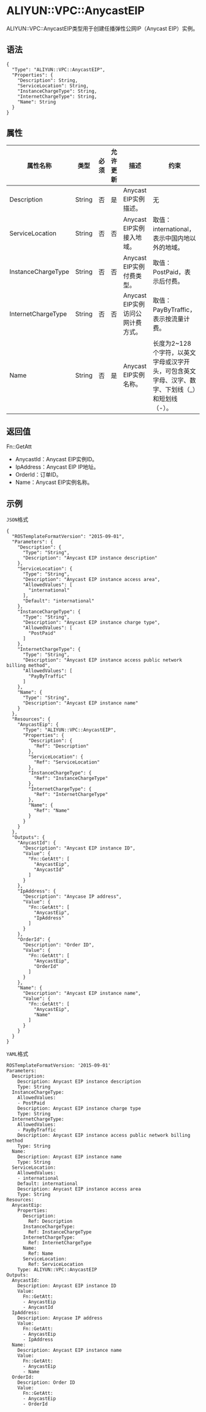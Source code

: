 # ALIYUN::VPC::AnycastEIP

ALIYUN::VPC::AnycastEIP类型用于创建任播弹性公网IP（Anycast EIP）实例。

## 语法

```
{
  "Type": "ALIYUN::VPC::AnycastEIP",
  "Properties": {
    "Description": String,
    "ServiceLocation": String,
    "InstanceChargeType": String,
    "InternetChargeType": String,
    "Name": String
  }
}
```

## 属性

|属性名称|类型|必须|允许更新|描述|约束|
|----|--|--|----|--|--|
|Description|String|否|是|Anycast EIP实例描述。|无|
|ServiceLocation|String|否|否|Anycast EIP实例接入地域。|取值：international，表示中国内地以外的地域。|
|InstanceChargeType|String|否|否|Anycast EIP实例付费类型。|取值：PostPaid，表示后付费。|
|InternetChargeType|String|否|否|Anycast EIP实例访问公网计费方式。|取值：PayByTraffic，表示按流量计费。|
|Name|String|否|是|Anycast EIP实例名称。|长度为2~128个字符，以英文字母或汉字开头，可包含英文字母、汉字、数字、下划线（\_）和短划线（-）。|

## 返回值

Fn::GetAtt

-   AnycastId：Anycast EIP实例ID。
-   IpAddress：Anycast EIP IP地址。
-   OrderId：订单ID。
-   Name：Anycast EIP实例名称。

## 示例

`JSON`格式

```
{
  "ROSTemplateFormatVersion": "2015-09-01",
  "Parameters": {
    "Description": {
      "Type": "String",
      "Description": "Anycast EIP instance description"
    },
    "ServiceLocation": {
      "Type": "String",
      "Description": "Anycast EIP instance access area",
      "AllowedValues": [
        "international"
      ],
      "Default": "international"
    },
    "InstanceChargeType": {
      "Type": "String",
      "Description": "Anycast EIP instance charge type",
      "AllowedValues": [
        "PostPaid"
      ]
    },
    "InternetChargeType": {
      "Type": "String",
      "Description": "Anycast EIP instance access public network billing method",
      "AllowedValues": [
        "PayByTraffic"
      ]
    },
    "Name": {
      "Type": "String",
      "Description": "Anycast EIP instance name"
    }
  },
  "Resources": {
    "AnycastEip": {
      "Type": "ALIYUN::VPC::AnycastEIP",
      "Properties": {
        "Description": {
          "Ref": "Description"
        },
        "ServiceLocation": {
          "Ref": "ServiceLocation"
        },
        "InstanceChargeType": {
          "Ref": "InstanceChargeType"
        },
        "InternetChargeType": {
          "Ref": "InternetChargeType"
        },
        "Name": {
          "Ref": "Name"
        }
      }
    }
  },
  "Outputs": {
    "AnycastId": {
      "Description": "Anycast EIP instance ID",
      "Value": {
        "Fn::GetAtt": [
          "AnycastEip",
          "AnycastId"
        ]
      }
    },
    "IpAddress": {
      "Description": "Anycase IP address",
      "Value": {
        "Fn::GetAtt": [
          "AnycastEip",
          "IpAddress"
        ]
      }
    },
    "OrderId": {
      "Description": "Order ID",
      "Value": {
        "Fn::GetAtt": [
          "AnycastEip",
          "OrderId"
        ]
      }
    },
    "Name": {
      "Description": "Anycast EIP instance name",
      "Value": {
        "Fn::GetAtt": [
          "AnycastEip",
          "Name"
        ]
      }
    }
  }
}
```

`YAML`格式

```
ROSTemplateFormatVersion: '2015-09-01'
Parameters:
  Description:
    Description: Anycast EIP instance description
    Type: String
  InstanceChargeType:
    AllowedValues:
    - PostPaid
    Description: Anycast EIP instance charge type
    Type: String
  InternetChargeType:
    AllowedValues:
    - PayByTraffic
    Description: Anycast EIP instance access public network billing method
    Type: String
  Name:
    Description: Anycast EIP instance name
    Type: String
  ServiceLocation:
    AllowedValues:
    - international
    Default: international
    Description: Anycast EIP instance access area
    Type: String
Resources:
  AnycastEip:
    Properties:
      Description:
        Ref: Description
      InstanceChargeType:
        Ref: InstanceChargeType
      InternetChargeType:
        Ref: InternetChargeType
      Name:
        Ref: Name
      ServiceLocation:
        Ref: ServiceLocation
    Type: ALIYUN::VPC::AnycastEIP
Outputs:
  AnycastId:
    Description: Anycast EIP instance ID
    Value:
      Fn::GetAtt:
      - AnycastEip
      - AnycastId
  IpAddress:
    Description: Anycase IP address
    Value:
      Fn::GetAtt:
      - AnycastEip
      - IpAddress
  Name:
    Description: Anycast EIP instance name
    Value:
      Fn::GetAtt:
      - AnycastEip
      - Name
  OrderId:
    Description: Order ID
    Value:
      Fn::GetAtt:
      - AnycastEip
      - OrderId
```

